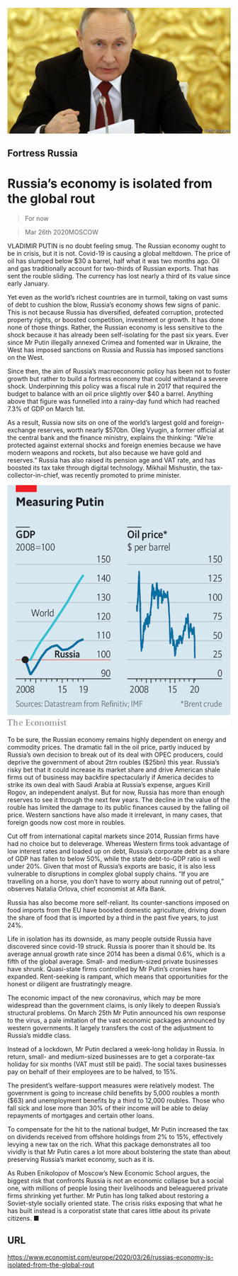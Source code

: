 ![](./images/20200328_EUP002.jpg)

## Fortress Russia

# Russia’s economy is isolated from the global rout

> For now

> Mar 26th 2020MOSCOW

VLADIMIR PUTIN is no doubt feeling smug. The Russian economy ought to be in crisis, but it is not. Covid-19 is causing a global meltdown. The price of oil has slumped below $30 a barrel, half what it was two months ago. Oil and gas traditionally account for two-thirds of Russian exports. That has sent the rouble sliding. The currency has lost nearly a third of its value since early January.

Yet even as the world’s richest countries are in turmoil, taking on vast sums of debt to cushion the blow, Russia’s economy shows few signs of panic. This is not because Russia has diversified, defeated corruption, protected property rights, or boosted competition, investment or growth. It has done none of those things. Rather, the Russian economy is less sensitive to the shock because it has already been self-isolating for the past six years. Ever since Mr Putin illegally annexed Crimea and fomented war in Ukraine, the West has imposed sanctions on Russia and Russia has imposed sanctions on the West.

Since then, the aim of Russia’s macroeconomic policy has been not to foster growth but rather to build a fortress economy that could withstand a severe shock. Underpinning this policy was a fiscal rule in 2017 that required the budget to balance with an oil price slightly over $40 a barrel. Anything above that figure was funnelled into a rainy-day fund which had reached 7.3% of GDP on March 1st.

As a result, Russia now sits on one of the world’s largest gold and foreign-exchange reserves, worth nearly $570bn. Oleg Vyugin, a former official at the central bank and the finance ministry, explains the thinking: “We’re protected against external shocks and foreign enemies because we have modern weapons and rockets, but also because we have gold and reserves.” Russia has also raised its pension age and VAT rate, and has boosted its tax take through digital technology. Mikhail Mishustin, the tax-collector-in-chief, was recently promoted to prime minister.



![](./images/20200328_EUC883.png)

To be sure, the Russian economy remains highly dependent on energy and commodity prices. The dramatic fall in the oil price, partly induced by Russia’s own decision to break out of its deal with OPEC producers, could deprive the government of about 2trn roubles ($25bn) this year. Russia’s risky bet that it could increase its market share and drive American shale firms out of business may backfire spectacularly if America decides to strike its own deal with Saudi Arabia at Russia’s expense, argues Kirill Rogov, an independent analyst. But for now, Russia has more than enough reserves to see it through the next few years. The decline in the value of the rouble has limited the damage to its public finances caused by the falling oil price. Western sanctions have also made it irrelevant, in many cases, that foreign goods now cost more in roubles.

Cut off from international capital markets since 2014, Russian firms have had no choice but to deleverage. Whereas Western firms took advantage of low interest rates and loaded up on debt, Russia’s corporate debt as a share of GDP has fallen to below 50%, while the state debt-to-GDP ratio is well under 20%. Given that most of Russia’s exports are basic, it is also less vulnerable to disruptions in complex global supply chains. “If you are travelling on a horse, you don’t have to worry about running out of petrol,” observes Natalia Orlova, chief economist at Alfa Bank.

Russia has also become more self-reliant. Its counter-sanctions imposed on food imports from the EU have boosted domestic agriculture, driving down the share of food that is imported by a third in the past five years, to just 24%.

Life in isolation has its downside, as many people outside Russia have discovered since covid-19 struck. Russia is poorer than it should be. Its average annual growth rate since 2014 has been a dismal 0.6%, which is a fifth of the global average. Small- and medium-sized private businesses have shrunk. Quasi-state firms controlled by Mr Putin’s cronies have expanded. Rent-seeking is rampant, which means that opportunities for the honest or diligent are frustratingly meagre.

The economic impact of the new coronavirus, which may be more widespread than the government claims, is only likely to deepen Russia’s structural problems. On March 25th Mr Putin announced his own response to the virus, a pale imitation of the vast economic packages announced by western governments. It largely transfers the cost of the adjustment to Russia’s middle class.

Instead of a lockdown, Mr Putin declared a week-long holiday in Russia. In return, small- and medium-sized businesses are to get a corporate-tax holiday for six months (VAT must still be paid). The social taxes businesses pay on behalf of their employees are to be halved, to 15%.

The president’s welfare-support measures were relatively modest. The government is going to increase child benefits by 5,000 roubles a month ($63) and unemployment benefits by a third to 12,000 roubles. Those who fall sick and lose more than 30% of their income will be able to delay repayments of mortgages and certain other loans.

To compensate for the hit to the national budget, Mr Putin increased the tax on dividends received from offshore holdings from 2% to 15%, effectively levying a new tax on the rich. What this package demonstrates all too vividly is that Mr Putin cares a lot more about bolstering the state than about preserving Russia’s market economy, such as it is.

As Ruben Enikolopov of Moscow’s New Economic School argues, the biggest risk that confronts Russia is not an economic collapse but a social one, with millions of people losing their livelihoods and beleaguered private firms shrinking yet further. Mr Putin has long talked about restoring a Soviet-style socially oriented state. The crisis risks exposing that what he has built instead is a corporatist state that cares little about its private citizens. ■

## URL

https://www.economist.com/europe/2020/03/26/russias-economy-is-isolated-from-the-global-rout
